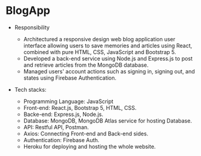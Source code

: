 # BlogApp
- Responsibility
  - Architectured a responsive design web blog application user interface allowing users to save memories and articles using React, combined with pure HTML, CSS, JavaScript and Bootstrap 5.
  - Developed a back-end service using Node.js and Express.js to post and retrieve articles from the MongoDB database.
  - Managed users' account actions such as signing in, signing out, and states using Firebase Authentication.

- Tech stacks:
  - Programming Language: JavaScript
  - Front-end: React.js, Bootstrap 5, HTML, CSS.
  - Backe-end: Express.js, Node.js.
  - Database: MongoDB, MongoDB Atlas service for hosting Database.
  - API: Restful API, Postman.
  - Axios: Connecting Front-end and Back-end sides.
  - Authentication: Firebase Auth.
  - Heroku for deploying and hosting the whole website.
